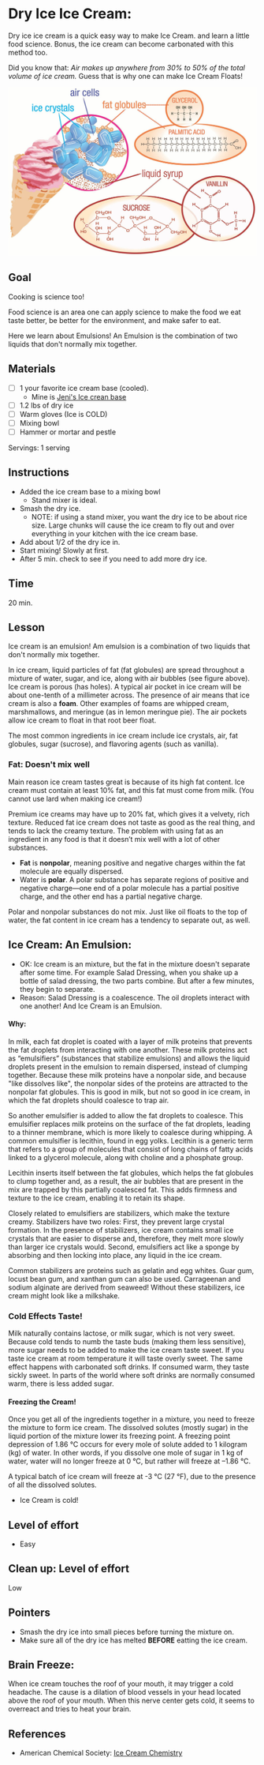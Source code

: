 # Dry Ice Ice Cream:  

Dry ice ice cream is a quick easy way to make Ice Cream. and learn a little food science.  Bonus, the ice cream can become carbonated with this method too.

Did you know that: *Air makes up anywhere from 30% to 50% of the total volume of ice cream.*  Guess that is why one can make Ice Cream Floats!

![Science Ice cream Image](/images/1450816777062.jpg)

## Goal
Cooking is science too!  

Food science is an area one can apply science to make the food we eat taste better, be better for the environment, and make safer to eat.

Here we learn about Emulsions! An Emulsion is the combination of two liquids that don't normally mix together.


## Materials

- [ ] 1 your favorite ice cream base (cooled).  
    - Mine is [Jeni's Ice crean base](https://www.saveur.com/article/Recipes/Jenis-Ice-Cream-Base)
- [ ] 1.2 lbs of dry ice
- [ ] Warm gloves (Ice is COLD)
- [ ] Mixing bowl
- [ ] Hammer or mortar and pestle  

Servings: 1 serving

## Instructions

* Added the ice cream base to a mixing bowl
   * Stand mixer is ideal.
* Smash the dry ice.  
   * NOTE: if using a stand mixer, you want the dry ice to be about rice size.  Large chunks will cause the ice cream to fly out and over everything in your kitchen with the ice cream base.  
* Add about 1/2 of the dry ice in.	 
* Start mixing! Slowly at first.
* After 5 min. check to see if you need to add more dry ice.



## Time
20 min.

## Lesson
Ice cream is an emulsion! Am emulsion is a combination of two liquids that don't normally mix together.

In ice cream, liquid particles of fat (fat globules) are spread throughout a mixture of water, sugar, and ice, along with air bubbles (see figure above). Ice cream is porous (has holes). A typical air pocket in ice cream will be about one-tenth of a millimeter across. The presence of air means that ice cream is also a **foam**. Other examples of foams are whipped cream, marshmallows, and meringue (as in lemon meringue pie).  The air pockets allow ice cream to float in that root beer float.


The most common ingredients in ice cream include ice crystals, air, fat globules, sugar (sucrose), and flavoring agents (such as vanilla).



### Fat: Doesn't mix well

Main reason ice cream tastes great is because of its high fat content. Ice cream must contain at least 10% fat, and this fat must come from milk. (You cannot use lard when making ice cream!)

Premium ice creams may have up to 20% fat, which gives it a velvety, rich texture. Reduced fat ice cream does not taste as good as the real thing, and tends to lack the creamy texture.
The problem with using fat as an ingredient in any food is that it doesn’t mix well with a lot of other substances.

*  **Fat** is **nonpolar**, meaning positive and negative charges within the fat molecule are equally dispersed.
* Water is **polar**.  A polar substance has separate regions of positive and negative charge—one end of a polar molecule has a partial positive charge, and the other end has a partial negative charge.

Polar and nonpolar substances do not mix. Just like oil floats to the top of water, the fat content in ice cream has a tendency to separate out, as well.

## Ice Cream: An Emulsion:
* OK: Ice cream is an mixture, but the fat in the mixture doesn't separate after some time. For example Salad Dressing, when you shake up a bottle of salad dressing, the two parts combine.  But after a few minutes, they begin to separate.
* Reason: Salad Dressing is a coalescence.  The oil droplets interact with one another!  And Ice Cream is an Emulsion.

#### Why:
In milk, each fat droplet is coated with a layer of milk proteins that prevents the fat droplets from interacting with one another. These milk proteins act as “emulsifiers” (substances that stabilize emulsions) and allows the liquid droplets present in the emulsion to remain dispersed, instead of clumping together. Because these milk proteins have a nonpolar side, and because "like dissolves like", the nonpolar sides of the proteins are attracted to the nonpolar fat globules. This is good in milk, but not so good in ice cream, in which the fat droplets should coalesce to trap air.

So another emulsifier is added to allow the fat droplets to coalesce. This emulsifier replaces milk proteins on the surface of the fat droplets, leading to a thinner membrane, which is more likely to coalesce during whipping. A common emulsifier is lecithin, found in egg yolks. Lecithin is a generic term that refers to a group of molecules that consist of long chains of fatty acids linked to a glycerol molecule, along with choline and a phosphate group.

Lecithin inserts itself between the fat globules, which helps the fat globules to clump together and, as a result, the air bubbles that are present in the mix are trapped by this partially coalesced fat. This adds firmness and texture to the ice cream, enabling it to retain its shape.

Closely related to emulsifiers are stabilizers, which make the texture creamy. Stabilizers have two roles: First, they prevent large crystal formation. In the presence of stabilizers, ice cream contains small ice crystals that are easier to disperse and, therefore, they melt more slowly than larger ice crystals would. Second, emulsifiers act like a sponge by absorbing and then locking into place, any liquid in the ice cream.

Common stabilizers are proteins such as gelatin and egg whites. Guar gum, locust bean gum, and xanthan gum can also be used. Carrageenan and sodium alginate are derived from seaweed! Without these stabilizers, ice cream might look like a milkshake.


### Cold Effects Taste!

Milk naturally contains lactose, or milk sugar, which is not very sweet. Because cold tends to numb the taste buds (making them less sensitive), more sugar needs to be added to make the ice cream taste sweet. If you taste ice cream at room temperature it will taste overly sweet. The same effect happens with carbonated soft drinks. If consumed warm, they taste sickly sweet. In parts of the world where soft drinks are normally consumed warm, there is less added sugar.

#### Freezing the Cream!
Once you get all of the ingredients together in a mixture, you need to freeze the mixture to form ice cream. The dissolved solutes (mostly sugar) in the liquid portion of the mixture lower its freezing point. A freezing point depression of 1.86 °C occurs for every mole of solute added to 1 kilogram (kg) of water. In other words, if you dissolve one mole of sugar in 1 kg of water, water will no longer freeze at 0 °C, but rather will freeze at –1.86 °C.

A typical batch of ice cream will freeze at -3 °C (27 °F), due to the presence of all the dissolved solutes.

* Ice Cream is cold!

## Level of effort
* Easy

## Clean up: Level of effort
Low
## Pointers
* Smash the dry ice into small pieces before turning the mixture on.
* Make sure all of the dry ice has melted **BEFORE** eatting the ice cream.


## Brain Freeze:
When ice cream touches the roof of your mouth, it may trigger a cold headache. The cause is a dilation of blood vessels in your head located above the roof of your mouth. When this nerve center gets cold, it seems to overreact and tries to heat your brain.

## References
* American Chemical Society: [Ice Cream Chemistry](https://www.acs.org/content/acs/en/education/resources/highschool/chemmatters/past-issues/archive-2013-2014/ice-cream-chemistry.html)
